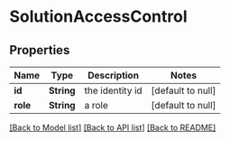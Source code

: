 # SolutionAccessControl
## Properties

| Name | Type | Description | Notes |
|------------ | ------------- | ------------- | -------------|
| **id** | **String** | the identity id | [default to null] |
| **role** | **String** | a role | [default to null] |

[[Back to Model list]](../README.md#documentation-for-models) [[Back to API list]](../README.md#documentation-for-api-endpoints) [[Back to README]](../README.md)

